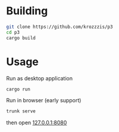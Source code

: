 # Building

```bash
git clone https://github.com/krozzzis/p3
cd p3
cargo build
```

# Usage

Run as desktop application
```bash
cargo run
```

Run in browser (early support)
```bash
trunk serve
```
then open [127.0.0.1:8080](http://127.0.0.1:8080/)

